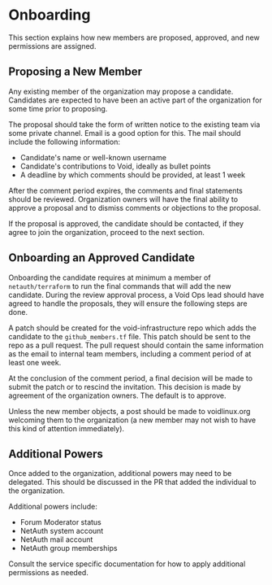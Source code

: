 # Onboarding

This section explains how new members are proposed, approved, and new
permissions are assigned.

## Proposing a New Member

Any existing member of the organization may propose a candidate.
Candidates are expected to have been an active part of the
organization for some time prior to proposing.

The proposal should take the form of written notice to the existing
team via some private channel.  Email is a good option for this.  The
mail should include the following information:

  * Candidate's name or well-known username
  * Candidate's contributions to Void, ideally as bullet points
  * A deadline by which comments should be provided, at least 1 week

After the comment period expires, the comments and final statements
should be reviewed.  Organization owners will have the final ability
to approve a proposal and to dismiss comments or objections to the
proposal.

If the proposal is approved, the candidate should be contacted, if
they agree to join the organization, proceed to the next section.

## Onboarding an Approved Candidate

Onboarding the candidate requires at minimum a member of
`netauth/terraform` to run the final commands that will add the new
candidate.  During the review approval process, a Void Ops lead should
have agreed to handle the proposals, they will ensure the following
steps are done.

A patch should be created for the void-infrastructure repo which adds
the candidate to the `github_members.tf` file.  This patch should be
sent to the repo as a pull request.  The pull request should contain
the same information as the email to internal team members, including
a comment period of at least one week.

At the conclusion of the comment period, a final decision will be made
to submit the patch or to rescind the invitation.  This decision is
made by agreement of the organization owners.  The default is to approve.

Unless the new member objects, a post should be made to voidlinux.org
welcoming them to the organization (a new member may not wish to have
this kind of attention immediately).

## Additional Powers

Once added to the organization, additional powers may need to be
delegated.  This should be discussed in the PR that added the
individual to the organization.

Additional powers include:
  * Forum Moderator status
  * NetAuth system account
  * NetAuth mail account
  * NetAuth group memberships

Consult the service specific documentation for how to apply additional
permissions as needed.
